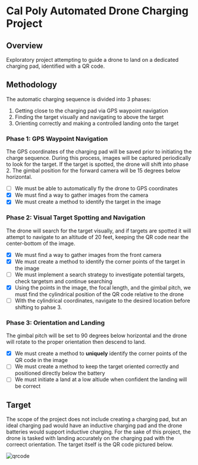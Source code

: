 # Cal Poly Automated Drone Charging Project

## Overview

Exploratory project attempting to guide a drone to land on a dedicated charging pad, identified with a QR code.

## Methodology

The automatic charging sequence is divided into 3 phases:
1. Getting close to the charging pad via GPS waypoint navigation
2. Finding the target visually and navigating to above the target
3. Orienting correctly and making a controlled landing onto the target

### Phase 1: GPS Waypoint Navigation

The GPS coordinates of the charging pad will be saved prior to initiating the charge sequence. During this process, images will be captured periodically to look for the target. If the target is spotted, the drone will shift into phase 2. The gimbal position for the forward camera will be 15 degrees below horizontal.

- [ ] We must be able to automatically fly the drone to GPS coordinates
- [x] We must find a way to gather images from the camera
- [x] We must create a method to identify the target in the image

### Phase 2: Visual Target Spotting and Navigation

The drone will search for the target visually, and if targets are spotted it will attempt to navigate to an altitude of 20 feet, keeping the QR code near the center-bottom of the image.

- [x] We must find a way to gather images from the front camera
- [x] We must create a method to identify the corner points of the target in the image
- [ ] We must implement a search strategy to investigate potential targets, check targetsm and continue searching
- [x] Using the points in the image, the focal length, and the gimbal pitch, we must find the cylindrical position of the QR code relative to the drone
- [ ] With the cylindrical coordinates, navigate to the desired location before shifting to pahse 3.

### Phase 3: Orientation and Landing

The gimbal pitch will be set to 90 degrees below horizontal and the drone will rotate to the proper orientation then descend to land.

- [x] We must create a method to **uniquely** identify the corner points of the QR code in the image
- [ ] We must create a method to keep the target oriented correctly and positioned directly below the battery
- [ ] We must initiate a land at a low altiude when confident the landing will be correct

## Target

The scope of the project does not include creating a charging pad, but an ideal charging pad would have an inductive charging pad and the drone batteries would support inductive charging. For the sake of this project, the drone is tasked with landing accurately on the charging pad with the correect orientation. The target itself is the QR code pictured below.

![qrcode](https://github.com/cal-poly-auto-drone-charging/.github/assets/114958111/d475b3de-6ffa-4a95-88f0-cf977f3fee2d)
